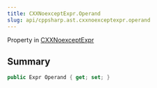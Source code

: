 ```yaml
---
title: CXXNoexceptExpr.Operand
slug: api/cppsharp.ast.cxxnoexceptexpr.operand
---
```

Property in [CXXNoexceptExpr](/api/cppsharp/ast/cxxnoexceptexpr)

## Summary



```csharp
public Expr Operand { get; set; }
```

